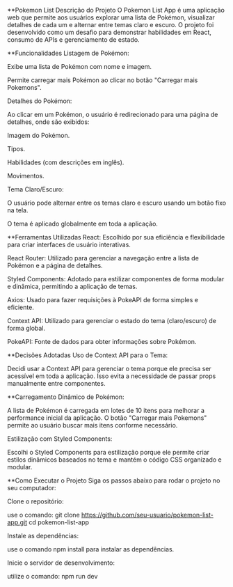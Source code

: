 **Pokemon List 
Descrição do Projeto
O Pokemon List App é uma aplicação web que permite aos usuários explorar uma lista de Pokémon, visualizar detalhes de cada um e alternar entre temas claro e escuro. O projeto foi desenvolvido como um desafio para demonstrar habilidades em React, consumo de APIs e gerenciamento de estado.

**Funcionalidades
Listagem de Pokémon:

Exibe uma lista de Pokémon com nome e imagem.

Permite carregar mais Pokémon ao clicar no botão "Carregar mais Pokemons".

Detalhes do Pokémon:

Ao clicar em um Pokémon, o usuário é redirecionado para uma página de detalhes, onde são exibidos:

Imagem do Pokémon.

Tipos.

Habilidades (com descrições em inglês).

Movimentos.

Tema Claro/Escuro:

O usuário pode alternar entre os temas claro e escuro usando um botão fixo na tela.

O tema é aplicado globalmente em toda a aplicação.


**Ferramentas Utilizadas
React: Escolhido por sua eficiência e flexibilidade para criar interfaces de usuário interativas.

React Router: Utilizado para gerenciar a navegação entre a lista de Pokémon e a página de detalhes.

Styled Components: Adotado para estilizar componentes de forma modular e dinâmica, permitindo a aplicação de temas.

Axios: Usado para fazer requisições à PokeAPI de forma simples e eficiente.

Context API: Utilizado para gerenciar o estado do tema (claro/escuro) de forma global.

PokeAPI: Fonte de dados para obter informações sobre Pokémon.

**Decisões Adotadas
Uso de Context API para o Tema:

Decidi usar a Context API para gerenciar o tema porque ele precisa ser acessível em toda a aplicação. Isso evita a necessidade de passar props manualmente entre componentes.

**Carregamento Dinâmico de Pokémon:

A lista de Pokémon é carregada em lotes de 10 itens para melhorar a performance inicial da aplicação. O botão "Carregar mais Pokemons" permite ao usuário buscar mais itens conforme necessário.

Estilização com Styled Components:

Escolhi o Styled Components para estilização porque ele permite criar estilos dinâmicos baseados no tema e mantém o código CSS organizado e modular.

**Como Executar o Projeto
Siga os passos abaixo para rodar o projeto no seu computador:

Clone o repositório:

use o comando: git clone https://github.com/seu-usuario/pokemon-list-app.git
cd pokemon-list-app

Instale as dependências: 

use o comando npm install para instalar as dependências.

Inicie o servidor de desenvolvimento:

utilize o comando: npm run dev   




